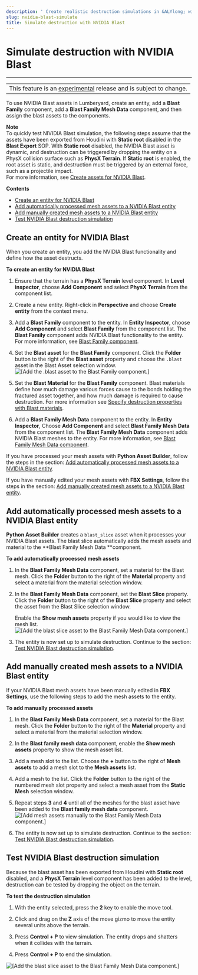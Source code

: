 ```yaml
---
description: ' Create realistic destruction simulations in &ALYlong; with NVIDIA Blast. '
slug: nvidia-blast-simulate
title: Simulate destruction with NVIDIA Blast
---
```

# Simulate destruction with NVIDIA Blast<a name="nvidia-blast-simulate"></a>


****  

|  | 
| --- |
| This feature is an [experimental](https://docs.aws.amazon.com/lumberyard/latest/userguide/ly-glos-chap.html#experimental) release and is subject to change\.  | 

To use NVIDIA Blast assets in Lumberyard, create an entity, add a **Blast Family** component, add a **Blast Family Mesh Data** component, and then assign the blast assets to the components\. 

**Note**  
To quickly test NIVIDIA Blast simulation, the following steps assume that the assets have been exported from Houdini with **Static root** disabled in the **Blast Export** SOP\. With **Static root** disabled, the NVIDIA Blast asset is dynamic, and destruction can be triggered by dropping the entity on a PhysX collision surface such as **PhysX Terrain**\. If **Static root** is enabled, the root asset is static, and destruction must be triggered by an external force, such as a projectile impact\.   
For more information, see [Create assets for NVIDIA Blast](/docs/userguide/nvidia/blast/create-blast-asset.md)\. 

**Contents**
+ [Create an entity for NVIDIA Blast](#nvidia-blast-create-entity)
+ [Add automatically processed mesh assets to a NVIDIA Blast entity](#nvidia-blast-entity-automatic-assets)
+ [Add manually created mesh assets to a NVIDIA Blast entity](#nvidia-blast-entity-manual-assets)
+ [Test NVIDIA Blast destruction simulation](#nvidia-blast-simulate-destruction)

## Create an entity for NVIDIA Blast<a name="nvidia-blast-create-entity"></a>

When you create an entity, you add the NVIDIA Blast functionality and define how the asset destructs\.

**To create an entity for NVIDIA Blast**

1. Ensure that the terrain has a **PhysX Terrain** level component\. In **Level inspector**, choose **Add Component** and select **PhysX Terrain** from the component list\. 

1. Create a new entity\. Right\-click in **Perspective** and choose **Create entity** from the context menu\. 

1. Add a **Blast Family** component to the entity\. In **Entity Inspector**, choose **Add Component** and select **Blast Family** from the component list\. The **Blast Family** component adds NVIDIA Blast functionality to the entity\. For more information, see [Blast Family component](/docs/userguide/components/blast-family.md)\. 

1. Set the **Blast asset** for the **Blast Family** component\. Click the **Folder** button to the right of the **Blast asset** property and choose the `.blast` asset in the Blast Asset selection window\.   
![\[Add the .blast asset to the Blast Family component.\]](/images/userguide/physx/blast/ui-blast-add-blast-asset-1.27.png)

1. Set the **Blast Material** for the **Blast Family** component\. Blast materials define how much damage various forces cause to the bonds holding the fractured asset together, and how much damage is required to cause destruction\. For more information see [Specify destruction properties with Blast materials](/docs/userguide/nvidia/blast/materials.md)\. 

1. Add a **Blast Family Mesh Data** component to the entity\. In **Entity Inspector**, Choose **Add Component** and select **Blast Family Mesh Data** from the component list\. The **Blast Family Mesh Data** component adds NVIDIA Blast meshes to the entity\. For more information, see [Blast Family Mesh Data component](/docs/userguide/components/blast-family-mesh-data.md)\. 

If you have processed your mesh assets with **Python Asset Builder**, follow the steps in the section: [Add automatically processed mesh assets to a NVIDIA Blast entity](#nvidia-blast-entity-automatic-assets)\. 

If you have manually edited your mesh assets with **FBX Settings**, follow the steps in the section: [Add manually created mesh assets to a NVIDIA Blast entity](#nvidia-blast-entity-manual-assets)\. 

## Add automatically processed mesh assets to a NVIDIA Blast entity<a name="nvidia-blast-entity-automatic-assets"></a>

**Python Asset Builder** creates a `blast_slice` asset when it processes your NVIDIA Blast assets\. The blast slice automatically adds the mesh assets and material to the **Blast Family Mesh Data **component\.

**To add automatically processed mesh assets**

1. In the **Blast Family Mesh Data** component, set a material for the Blast mesh\. Click the **Folder** button to the right of the **Material** property and select a material from the material selection window\. 

1. In the **Blast Family Mesh Data** component, set the **Blast Slice** property\. Click the **Folder** button to the right of the **Blast Slice** property and select the asset from the Blast Slice selection window\. 

   Enable the **Show mesh assets** property if you would like to view the mesh list\.   
![\[Add the blast slice asset to the Blast Family Mesh Data component.\]](/images/userguide/physx/blast/ui-blast-add-blast-mesh-data-1.27.png)

1. The entity is now set up to simulate destruction\. Continue to the section: [Test NVIDIA Blast destruction simulation](#nvidia-blast-simulate-destruction)\. 

## Add manually created mesh assets to a NVIDIA Blast entity<a name="nvidia-blast-entity-manual-assets"></a>

If your NVIDIA Blast mesh assets have been manually edited in **FBX Settings**, use the following steps to add the mesh assets to the entity\. 

**To add manually processed assets**

1. In the **Blast Family Mesh Data** component, set a material for the Blast mesh\. Click the **Folder** button to the right of the **Material** property and select a material from the material selection window\. 

1. In the **Blast family mesh data** component, enable the **Show mesh assets** property to show the mesh asset list\. 

1. Add a mesh slot to the list\. Choose the **\+** button to the right of **Mesh assets** to add a mesh slot to the **Mesh assets** list\. 

1. Add a mesh to the list\. Click the **Folder** button to the right of the numbered mesh slot property and select a mesh asset from the **Static Mesh** selection window\. 

1. Repeat steps **3** and **4** until all of the meshes for the blast asset have been added to the **Blast family mesh data** component\.   
![\[Add mesh assets manually to the Blast Family Mesh Data component.\]](/images/userguide/physx/blast/ui-blast-family-mesh-data-add-mesh-1.27.png)

1. The entity is now set up to simulate destruction\. Continue to the section: [Test NVIDIA Blast destruction simulation](#nvidia-blast-simulate-destruction)\. 

## Test NVIDIA Blast destruction simulation<a name="nvidia-blast-simulate-destruction"></a>

Because the blast asset has been exported from Houdini with **Static root** disabled, and a **PhysX Terrain** level component has been added to the level, destruction can be tested by dropping the object on the terrain\. 

**To test the destruction simulation**

1. With the entity selected, press the **2** key to enable the move tool\. 

1. Click and drag on the **Z** axis of the move gizmo to move the entity several units above the terrain\. 

1.  Press **Control \+ P** to view simulation\. The entity drops and shatters when it collides with the terrain\. 

1.  Press **Control \+ P** to end the simulation\. 

![\[Add the blast slice asset to the Blast Family Mesh Data component.\]](/images/userguide/physx/blast/anim-nvidia-blast-view-simulation.gif)